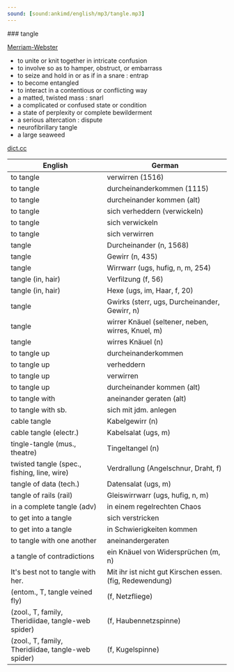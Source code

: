 ```yaml
---
sound: [sound:ankimd/english/mp3/tangle.mp3]
---
```


\### tangle

[Merriam-Webster](https://www.merriam-webster.com/dictionary/tangle)

- to unite or knit together in intricate confusion
- to involve so as to hamper, obstruct, or embarrass
- to seize and hold in or as if in a snare : entrap
- to become entangled
- to interact in a contentious or conflicting way
- a matted, twisted mass : snarl
- a complicated or confused state or condition
- a state of perplexity or complete bewilderment
- a serious altercation : dispute
- neurofibrillary tangle
- a large seaweed

[dict.cc](https://www.dict.cc/tangle)

| English        | German       |
| -------------- | ------------ |
| to tangle | verwirren (1516) |
| to tangle | durcheinanderkommen (1115) |
| to tangle | durcheinander kommen (alt) |
| to tangle | sich verheddern (verwickeln) |
| to tangle | sich verwickeln |
| to tangle | sich verwirren |
| tangle | Durcheinander (n, 1568) |
| tangle | Gewirr (n, 435) |
| tangle | Wirrwarr (ugs, hufig, n, m, 254) |
| tangle (in, hair) | Verfilzung (f, 56) |
| tangle (in, hair) | Hexe (ugs, im, Haar, f, 20) |
| tangle | Gwirks (sterr, ugs, Durcheinander, Gewirr, n) |
| tangle | wirrer Knäuel (seltener, neben, wirres, Knuel, m) |
| tangle | wirres Knäuel (n) |
| to tangle up | durcheinanderkommen |
| to tangle up | verheddern |
| to tangle up | verwirren |
| to tangle up | durcheinander kommen (alt) |
| to tangle with | aneinander geraten (alt) |
| to tangle with sb. | sich mit jdm. anlegen |
| cable tangle | Kabelgewirr (n) |
| cable tangle (electr.) | Kabelsalat (ugs, m) |
| tingle-tangle (mus., theatre) | Tingeltangel (n) |
| twisted tangle (spec., fishing, line, wire) | Verdrallung (Angelschnur, Draht, f) |
| tangle of data (tech.) | Datensalat (ugs, m) |
| tangle of rails (rail) | Gleiswirrwarr (ugs, hufig, n, m) |
| in a complete tangle (adv) | in einem regelrechten Chaos |
| to get into a tangle | sich verstricken |
| to get into a tangle | in Schwierigkeiten kommen |
| to tangle with one another | aneinandergeraten |
| a tangle of contradictions | ein Knäuel von Widersprüchen (m, n) |
| It's best not to tangle with her. | Mit ihr ist nicht gut Kirschen essen. (fig, Redewendung) |
|  (entom., T, tangle veined fly) |  (f, Netzfliege) |
|  (zool., T, family, Theridiidae, tangle-web spider) |  (f, Haubennetzspinne) |
|  (zool., T, family, Theridiidae, tangle-web spider) |  (f, Kugelspinne) |
